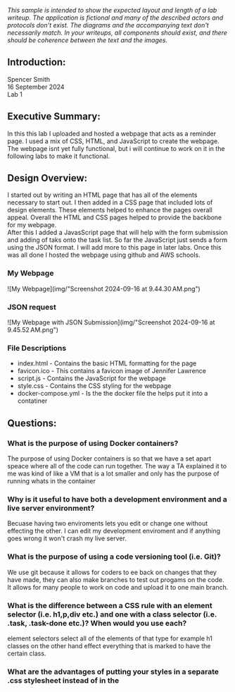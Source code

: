 *This sample is intended to show the expected layout and length of a lab writeup. The application is fictional and many of the described actors and protocols don't exist. The diagrams and the accompanying text don't necessarily match. In your writeups, all components should exist, and there should be coherence between the text and the images.*

## Introduction:
Spencer Smith  
16 September 2024  
Lab 1  

## Executive Summary:

In this this lab I uploaded and hosted a webpage that acts as a reminder page.  I used a mix of CSS, HTML, and JavaScript to create the webpage.  The webpage isnt yet fully functional, but i will continue to work on it in the following labs to make it functional. 

## Design Overview:

I started out by writing an HTML page that has all of the elements necessary to start out.  I then added in a CSS page that included lots of design elements.  These elements helped to enhance the pages overall appeal.  Overall the HTML and CSS pages helped to provide the backbone for my webpage.  
After this I added a JavasScript page that will help with the form submission and adding of taks onto the task list.  So far the JavaScript just sends a form using the JSON format.  I will add more to this page in later labs.  Once this was all done I hosted the webpage using github and AWS schools.  

### My Webpage
![My Webpage](img/"Screenshot 2024-09-16 at 9.44.30 AM.png")

### JSON request
![My Webpage with JSON Submission](img/"Screenshot 2024-09-16 at 9.45.52 AM.png")

### File Descriptions

* index.html - Contains the basic HTML formatting for the page
* favicon.ico - This contains a favicon image of Jennifer Lawrence
* script.js - Contains the JavaScript for the webpage
* style.css - Contains the CSS styling for the webpage
* docker-compose.yml - Is the the docker file the helps put it into a contatiner


## Questions:

### What is the purpose of using Docker containers?
The purpose of using Docker containers is so that we have a set apart speace where all of the code can run together.  The way a TA explained it to me was kind of like a VM that is a lot smaller and only has the purpose of running whats in the container
### Why is it useful to have both a development environment and a live server environment?
Becuase having two enviroments lets you edit or change one without effecting the other.  I can edit my development enviroment and if anything goes wrong it won't crash my live server.  
### What is the purpose of using a code versioning tool (i.e. Git)?
We use git because it allows for coders to ee back on changes that they have made, they can also make branches to test out progams on the code.  It allows for many people to work on code and upload it to one main branch.  
### What is the difference between a CSS rule with an element selector (i.e. h1,p,div etc.) and one with a class selector (i.e. .task, .task-done etc.)? When would you use each?
element selectors select all of the elements of that type for example h1 classes on the other hand effect everything that is marked to have the certain class. 
### What are the advantages of putting your styles in a separate .css stylesheet instead of in the <style> element of <head>?
This allows you to write CSS that can effect and change multiple pages.  You can have a uniform CSS page for your entire website instead of writeing the same code multiple times.  
### How do web browsers choose which CSS to use for an HTML element when the CSS rules contradict each other? What is the order of precedence for CSS rules?
It is whatever was last said basically.  if you link two css sheets it will be the one thats put last that will take presidence.  
### Why should you disable directory access for your server?
This helps to keep information secure.  people can't access information in the directory that could be sensitive.  


## Lessons Learned:
### Docker Problem
One of the problems that I had while doing this lab was setting up docker.  Docker is a complicated program that requires experience to work properly.  When I started this project I couldn't get Docker set up.  I spent a couple of hours on it, I eventually ended up going to one of the TAs to help me with my problem.  It ended up being that I hadn't set up the docker file correctly.  

### Margins and Formatting
Another problem that I had was getting the formatting and margins correct in the webpage.  I was trying to get the webpage to look good on a mobile screen.  I couldn't get the webpage to format correctly.  It was happening becuase I was trying to format using specific measurements instead of relative measurments that could change around depending on the size of the screen.  The solution was changing all of my measurments to be dynamic for individual screens.  

### Favicon
Favicons are small images that are on the corner of the webpage tab.  I couldn't get my favicon to load.  This was due to the fact that I hadn't done a hard refresh.  I finally figured how to due so and once I did it the favicon loaded.  
## Conclusions :

- Put Favicons on webpages
- Use CSS in all three ways of linking to HTML
- Create and use Javascript
- Create and input data into an HTML file

## References

https://www.w3schools.com/html/default.asp
https://csszengarden.com/